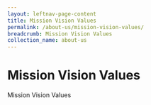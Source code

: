 ```yaml
---
layout: leftnav-page-content
title: Mission Vision Values
permalink: /about-us/mission-vision-values/
breadcrumb: Mission Vision Values
collection_name: about-us
---
```


# Mission Vision Values

Mission Vision Values
